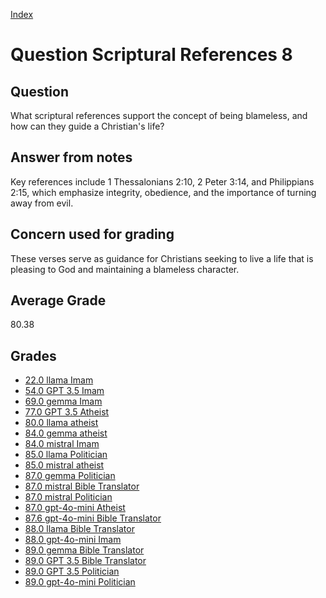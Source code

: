 
[Index](../../index.md)
# Question Scriptural References 8
## Question
What scriptural references support the concept of being blameless, and how can they guide a Christian's life?

## Answer from notes
Key references include 1 Thessalonians 2:10, 2 Peter 3:14, and Philippians 2:15, which emphasize integrity, obedience, and the importance of turning away from evil.

## Concern used for grading
These verses serve as guidance for Christians seeking to live a life that is pleasing to God and maintaining a blameless character.

## Average Grade
80.38

## Grades
 * [22.0 llama Imam](../answers/llama_Imam/Scriptural_References_8.md)
 * [54.0 GPT 3.5 Imam](../answers/GPT_3.5_Imam/Scriptural_References_8.md)
 * [69.0 gemma Imam](../answers/gemma_Imam/Scriptural_References_8.md)
 * [77.0 GPT 3.5 Atheist](../answers/GPT_3.5_Atheist/Scriptural_References_8.md)
 * [80.0 llama atheist](../answers/llama_atheist/Scriptural_References_8.md)
 * [84.0 gemma atheist](../answers/gemma_atheist/Scriptural_References_8.md)
 * [84.0 mistral Imam](../answers/mistral_Imam/Scriptural_References_8.md)
 * [85.0 llama Politician](../answers/llama_Politician/Scriptural_References_8.md)
 * [85.0 mistral atheist](../answers/mistral_atheist/Scriptural_References_8.md)
 * [87.0 gemma Politician](../answers/gemma_Politician/Scriptural_References_8.md)
 * [87.0 mistral Bible Translator](../answers/mistral_Bible_Translator/Scriptural_References_8.md)
 * [87.0 mistral Politician](../answers/mistral_Politician/Scriptural_References_8.md)
 * [87.0 gpt-4o-mini Atheist](../answers/gpt-4o-mini_Atheist/Scriptural_References_8.md)
 * [87.6 gpt-4o-mini Bible Translator](../answers/gpt-4o-mini_Bible_Translator/Scriptural_References_8.md)
 * [88.0 llama Bible Translator](../answers/llama_Bible_Translator/Scriptural_References_8.md)
 * [88.0 gpt-4o-mini Imam](../answers/gpt-4o-mini_Imam/Scriptural_References_8.md)
 * [89.0 gemma Bible Translator](../answers/gemma_Bible_Translator/Scriptural_References_8.md)
 * [89.0 GPT 3.5 Bible Translator](../answers/GPT_3.5_Bible_Translator/Scriptural_References_8.md)
 * [89.0 GPT 3.5 Politician](../answers/GPT_3.5_Politician/Scriptural_References_8.md)
 * [89.0 gpt-4o-mini Politician](../answers/gpt-4o-mini_Politician/Scriptural_References_8.md)
